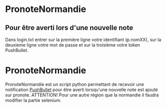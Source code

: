 # PronoteNormandie
## Pour être averti lors d'une nouvelle note
Dans login.txt entrer sur la première ligne votre identifiant (p.nomXX), sur la deuxieme ligne votre mot de passe et sur la troisième votre token PushBullet.

# PronoteNormandie

PronoteNormandie est un script python permettant de recevoir une notification [PushBullet](https://www.pushbullet.com/) pour être averti lorsqu'une nouvelle note est ajouté sur pronote. 
ATTENTION! Pour une autre région que la normandie il faudra modifier la partie selenium.
